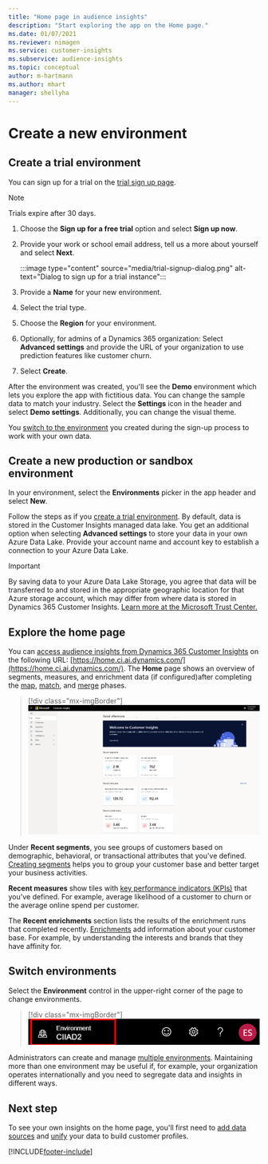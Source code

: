 ```yaml
---
title: "Home page in audience insights"
description: "Start exploring the app on the Home page."
ms.date: 01/07/2021
ms.reviewer: nimagen
ms.service: customer-insights
ms.subservice: audience-insights
ms.topic: conceptual
author: m-hartmann
ms.author: mhart
manager: shellyha
---
```


# Create a new environment

## Create a trial environment

You can sign up for a trial on the [trial sign up page](https://dynamics.microsoft.com/get-started/free-trial/?appname=customerinsights). 

> [!NOTE]
> Trials expire after 30 days.

1. Choose the **Sign up for a free trial** option and select **Sign up now**.

1. Provide your work or school email address, tell us a more about yourself and select **Next**.

   :::image type="content" source="media/trial-signup-dialog.png" alt-text="Dialog to sign up for a trial instance":::

1. Provide a **Name** for your new environment. 

1. Select the trial type.

1. Choose the **Region** for your environment.

1. Optionally, for admins of a Dynamics 365 organization: Select **Advanced settings** and provide the URL of your organization to use prediction features like customer churn.

1. Select **Create**. 

After the environment was created, you'll see the **Demo** environment which lets you explore the app with fictitious data. You can change the sample data to match your industry. Select the **Settings** icon in the header and select **Demo settings**. Additionally, you can change the visual theme. 

You [switch to the environment](#switch-environments) you created during the sign-up process to work with your own data.

## Create a new production or sandbox environment

In your environment, select the **Environments** picker in the app header and select **New**.

Follow the steps as if you [create a trial environment](#create-a-trial-environment). By default, data is stored in the Customer Insights managed data lake. You get an additional option when selecting **Advanced settings** to store your data in your own Azure Data Lake. Provide your account name and account key to establish a connection to your Azure Data Lake. 

> [!IMPORTANT]
> By saving data to your Azure Data Lake Storage, you agree that data will be transferred to and stored in the appropriate geographic location for that Azure storage account, which may differ from where data is stored in Dynamics 365 Customer Insights. [Learn more at the Microsoft Trust Center.](https://www.microsoft.com/trust-center)

## Explore the home page

You can [access audience insights from Dynamics 365 Customer Insights](https://home.ci.ai.dynamics.com/) on the following URL: [https://home.ci.ai.dynamics.com/](https://home.ci.ai.dynamics.com/).
The **Home** page shows an overview of segments, measures, and enrichment data (if configured)after completing the [map](map-entities.md), [match](match-entities.md), and [merge](merge-entities.md) phases.

> [!div class="mx-imgBorder"] 
> ![Insights on Home page](media/home-page-insights.png "Insights on Home page")

Under **Recent segments**, you see groups of customers based on demographic, behavioral, or transactional attributes that you've defined. [Creating segments](segments.md) helps you to group your customer base and better target your business activities.

**Recent measures** show tiles with [key performance indicators (KPIs)](measures.md) that you've defined. For example, average likelihood of a customer to churn or the average online spend per customer.

The **Recent enrichments** section lists the results of the enrichment runs that completed recently. [Enrichments](enrichment-hub.md) add information about your customer base. For example, by understanding the interests and brands that they have affinity for.

## Switch environments

Select the **Environment** control in the upper-right corner of the page to change environments.

> [!div class="mx-imgBorder"] 
> ![Switch environment](media/home-page-environment-switcher.png "Switch environment")

Administrators can create and manage [multiple environments](manage-environments.md). Maintaining more than one environment may be useful if, for example, your organization operates internationally and you need to segregate data and insights in different ways.

## Next step

To see your own insights on the home page, you'll first need to [add data sources](data-sources.md) and [unify](data-unification.md) your data to build customer profiles.


[!INCLUDE[footer-include](../includes/footer-banner.md)]